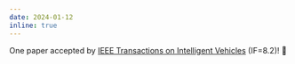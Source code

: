 ```yaml
---
date: 2024-01-12
inline: true
---
```


One paper accepted by <a href="https://ieeexplore.ieee.org/xpl/RecentIssue.jsp?punumber=7274857">IEEE Transactions on
Intelligent Vehicles</a> (IF=8.2)! 🎉 